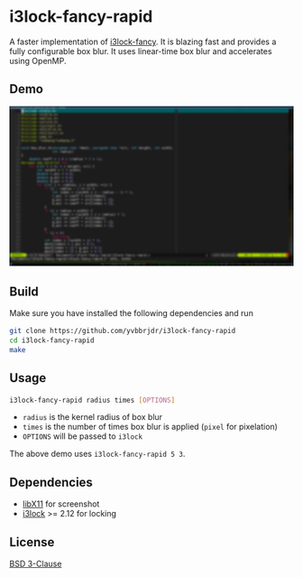 # i3lock-fancy-rapid

A faster implementation of [i3lock-fancy](https://github.com/meskarune/i3lock-fancy). It is blazing fast and provides a fully configurable box blur. It uses linear-time box blur and accelerates using OpenMP.

## Demo

![](demo.png)

## Build

Make sure you have installed the following dependencies and run
```bash
git clone https://github.com/yvbbrjdr/i3lock-fancy-rapid
cd i3lock-fancy-rapid
make
```

## Usage

```bash
i3lock-fancy-rapid radius times [OPTIONS]
```

- `radius` is the kernel radius of box blur
- `times` is the number of times box blur is applied (`pixel` for pixelation)
- `OPTIONS` will be passed to `i3lock`

The above demo uses `i3lock-fancy-rapid 5 3`.

## Dependencies

- [libX11](https://www.x.org/releases/current/doc/libX11/libX11/libX11.html) for screenshot
- [i3lock](https://github.com/i3/i3lock) >= 2.12 for locking

## License

[BSD 3-Clause](LICENSE)
